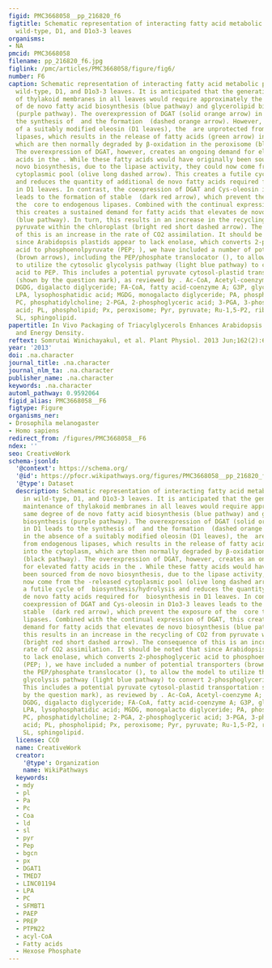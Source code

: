 ```yaml
---
figid: PMC3668058__pp_216820_f6
figtitle: Schematic representation of interacting fatty acid metabolic pathways in
  wild-type, D1, and D1o3-3 leaves
organisms:
- NA
pmcid: PMC3668058
filename: pp_216820_f6.jpg
figlink: /pmc/articles/PMC3668058/figure/fig6/
number: F6
caption: Schematic representation of interacting fatty acid metabolic pathways in
  wild-type, D1, and D1o3-3 leaves. It is anticipated that the generation and maintenance
  of thylakoid membranes in all leaves would require approximately the same degree
  of de novo fatty acid biosynthesis (blue pathway) and glycerolipid biosynthesis
  (purple pathway). The overexpression of DGAT (solid orange arrow) in D1 leads to
  the synthesis of  and the formation  (dashed orange arrow). However, in the absence
  of a suitably modified oleosin (D1 leaves), the  are unprotected from endogenous
  lipases, which results in the release of fatty acids (green arrow) into the cytoplasm,
  which are then normally degraded by β-oxidation in the peroxisome (black pathway).
  The overexpression of DGAT, however, creates an ongoing demand for elevated fatty
  acids in the . While these fatty acids would have originally been sourced from de
  novo biosynthesis, due to the lipase activity, they could now come from the -released
  cytoplasmic pool (olive long dashed arrow). This creates a futile cycle of  biosynthesis/hydrolysis
  and reduces the quantity of additional de novo fatty acids required for  biosynthesis
  in D1 leaves. In contrast, the coexpression of DGAT and Cys-oleosin in D1o3-3 leaves
  leads to the formation of stable  (dark red arrow), which prevent the exposure of
  the  core to endogenous lipases. Combined with the continual expression of DGAT,
  this creates a sustained demand for fatty acids that elevates de novo biosynthesis
  (blue pathway). In turn, this results in an increase in the recycling of CO2 from
  pyruvate within the chloroplast (bright red short dashed arrow). The consequence
  of this is an increase in the rate of CO2 assimilation. It should be noted that
  since Arabidopsis plastids appear to lack enolase, which converts 2-phosphoglyceric
  acid to phosphoenolpyruvate (PEP; ), we have included a number of potential transporters
  (brown arrows), including the PEP/phosphate translocator (), to allow the model
  to utilize the cytosolic glycolysis pathway (light blue pathway) to convert 2-phosphoglyceric
  acid to PEP. This includes a potential pyruvate cytosol-plastid transportation step
  (shown by the question mark), as reviewed by . Ac-CoA, Acetyl-coenzyme A; Ch, chloroplast;
  DGDG, digalacto diglyceride; FA-CoA, fatty acid-coenzyme A; G3P, glycerol-3-phosphate;
  LPA, lysophosphatidic acid; MGDG, monogalacto diglyceride; PA, phosphatidic acid;
  PC, phosphatidylcholine; 2-PGA, 2-phosphoglyceric acid; 3-PGA, 3-phosphoglyceric
  acid; PL, phospholipid; Px, peroxisome; Pyr, pyruvate; Ru-1,5-P2, ribulose-5-phosphate;
  SL, sphingolipid.
papertitle: In Vivo Packaging of Triacylglycerols Enhances Arabidopsis Leaf Biomass
  and Energy Density.
reftext: Somrutai Winichayakul, et al. Plant Physiol. 2013 Jun;162(2):626-639.
year: '2013'
doi: .na.character
journal_title: .na.character
journal_nlm_ta: .na.character
publisher_name: .na.character
keywords: .na.character
automl_pathway: 0.9592064
figid_alias: PMC3668058__F6
figtype: Figure
organisms_ner:
- Drosophila melanogaster
- Homo sapiens
redirect_from: /figures/PMC3668058__F6
ndex: ''
seo: CreativeWork
schema-jsonld:
  '@context': https://schema.org/
  '@id': https://pfocr.wikipathways.org/figures/PMC3668058__pp_216820_f6.html
  '@type': Dataset
  description: Schematic representation of interacting fatty acid metabolic pathways
    in wild-type, D1, and D1o3-3 leaves. It is anticipated that the generation and
    maintenance of thylakoid membranes in all leaves would require approximately the
    same degree of de novo fatty acid biosynthesis (blue pathway) and glycerolipid
    biosynthesis (purple pathway). The overexpression of DGAT (solid orange arrow)
    in D1 leads to the synthesis of  and the formation  (dashed orange arrow). However,
    in the absence of a suitably modified oleosin (D1 leaves), the  are unprotected
    from endogenous lipases, which results in the release of fatty acids (green arrow)
    into the cytoplasm, which are then normally degraded by β-oxidation in the peroxisome
    (black pathway). The overexpression of DGAT, however, creates an ongoing demand
    for elevated fatty acids in the . While these fatty acids would have originally
    been sourced from de novo biosynthesis, due to the lipase activity, they could
    now come from the -released cytoplasmic pool (olive long dashed arrow). This creates
    a futile cycle of  biosynthesis/hydrolysis and reduces the quantity of additional
    de novo fatty acids required for  biosynthesis in D1 leaves. In contrast, the
    coexpression of DGAT and Cys-oleosin in D1o3-3 leaves leads to the formation of
    stable  (dark red arrow), which prevent the exposure of the  core to endogenous
    lipases. Combined with the continual expression of DGAT, this creates a sustained
    demand for fatty acids that elevates de novo biosynthesis (blue pathway). In turn,
    this results in an increase in the recycling of CO2 from pyruvate within the chloroplast
    (bright red short dashed arrow). The consequence of this is an increase in the
    rate of CO2 assimilation. It should be noted that since Arabidopsis plastids appear
    to lack enolase, which converts 2-phosphoglyceric acid to phosphoenolpyruvate
    (PEP; ), we have included a number of potential transporters (brown arrows), including
    the PEP/phosphate translocator (), to allow the model to utilize the cytosolic
    glycolysis pathway (light blue pathway) to convert 2-phosphoglyceric acid to PEP.
    This includes a potential pyruvate cytosol-plastid transportation step (shown
    by the question mark), as reviewed by . Ac-CoA, Acetyl-coenzyme A; Ch, chloroplast;
    DGDG, digalacto diglyceride; FA-CoA, fatty acid-coenzyme A; G3P, glycerol-3-phosphate;
    LPA, lysophosphatidic acid; MGDG, monogalacto diglyceride; PA, phosphatidic acid;
    PC, phosphatidylcholine; 2-PGA, 2-phosphoglyceric acid; 3-PGA, 3-phosphoglyceric
    acid; PL, phospholipid; Px, peroxisome; Pyr, pyruvate; Ru-1,5-P2, ribulose-5-phosphate;
    SL, sphingolipid.
  license: CC0
  name: CreativeWork
  creator:
    '@type': Organization
    name: WikiPathways
  keywords:
  - mdy
  - pl
  - Pa
  - Pc
  - Coa
  - ld
  - sl
  - pyr
  - Pep
  - bgcn
  - px
  - DGAT1
  - TMED7
  - LINC01194
  - LPA
  - PC
  - SFMBT1
  - PAEP
  - PREP
  - PTPN22
  - acyl-CoA
  - Fatty acids
  - Hexose Phosphate
---
```

